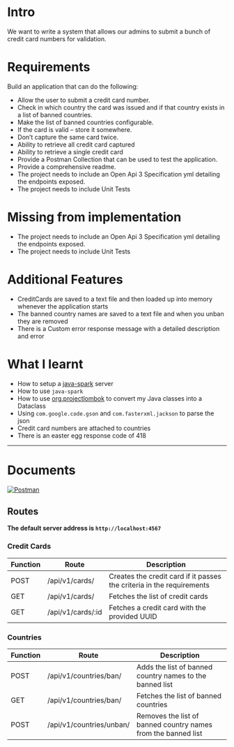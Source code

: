 # Intro
We want to write a system that allows our admins to submit a bunch of credit card
numbers for validation.

# Requirements
Build an application that can do the following:
- Allow the user to submit a credit card number.
- Check in which country the card was issued and if that country exists in a list of banned
countries.
- Make the list of banned countries configurable.
- If the card is valid – store it somewhere.
- Don’t capture the same card twice.
- Ability to retrieve all credit card captured
- Ability to retrieve a single credit card
- Provide a Postman Collection that can be used to test the application.
- Provide a comprehensive readme.
- The project needs to include an Open Api 3 Specification yml detailing the endpoints
exposed.
- The project needs to include Unit Tests

# Missing from implementation
- The project needs to include an Open Api 3 Specification yml detailing the endpoints
  exposed.
- The project needs to include Unit Tests

# Additional Features
- CreditCards are saved to a text file and then loaded up into memory whenever the application starts
- The banned country names are saved to a text file and when you unban they are removed
- There is a Custom error response message with a detailed description and error

# What I learnt
- How to setup a [java-spark](https://sparkjava.com/documentation) server
- How to use `java-spark`
- How to use [org.projectlombok](https://projectlombok.org/) to convert my Java classes into a Dataclass
- Using `com.google.code.gson` and `com.fasterxml.jackson` to parse the json
- Credit card numbers are attached to countries
- There is an easter egg response code of 418

---
# Documents
[![Postman](https://img.shields.io/badge/docs-postman-brightgreen.svg)](https://documenter.getpostman.com/view/11181125/2s93CSnq3A)

## Routes
**The default server address is `http://localhost:4567`** 

### Credit Cards
| Function | Route             | Description                                                           |
|----------|-------------------|-----------------------------------------------------------------------|
| POST     | /api/v1/cards/    | Creates the credit card if it passes the criteria in the requirements |
| GET      | /api/v1/cards/    | Fetches the list of credit cards                                      |
| GET      | /api/v1/cards/:id | Fetches a credit card with the provided UUID                          |

### Countries
| Function | Route                    | Description                                                   |
|----------|--------------------------|---------------------------------------------------------------|
| POST     | /api/v1/countries/ban/   | Adds the list of banned country names to the banned list      |
| GET      | /api/v1/countries/ban/   | Fetches the list of banned countries                          |
| POST     | /api/v1/countries/unban/ | Removes the list of banned country names from the banned list |